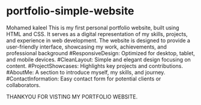 # portfolio-simple-website
Mohamed kaleel
This is my first personal portfolio website, built using HTML and CSS. It serves as a digital representation of my skills, projects, and experience in web development. The website is designed to provide a user-friendly interface, showcasing my work, achievements, and professional background
#ResponsiveDesign: Optimized for desktop, tablet, and mobile devices.
#CleanLayout: Simple and elegant design focusing on content.
#ProjectShowcases: Highlights key projects and contributions.
#AboutMe: A section to introduce myself, my skills, and journey.
#ContactInformation: Easy contact form for potential clients or collaborators.

THANKYOU FOR VISTING MY PORTFOLIO WEBSITE.
